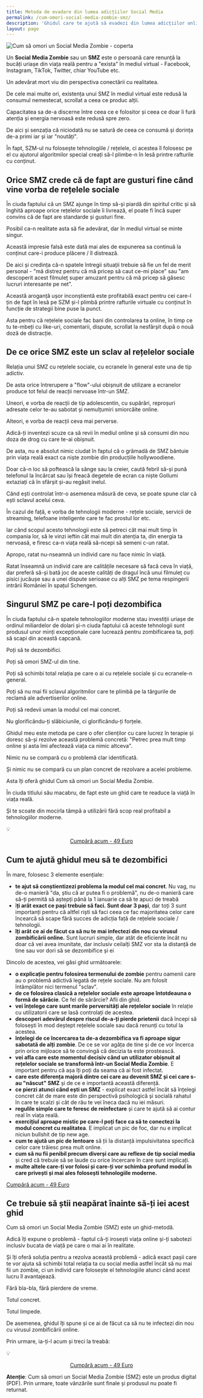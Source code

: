 ```yaml
---
title: Metoda de evadare din lumea adicțiilor Social Media
permalink: /cum-omori-social-media-zombie-smz/
description: 'Ghidul care te ajută să evadezi din lumea adicțiilor online - Facebook, Instagram, TikTok, YouTube, Netflix etc.'
layout: page
---
```

![Cum să omori un Social Media Zombie - coperta](/assets/images/gallery/cum-sa-omori-un-social-media-zombie.webp)


Un **Social Media Zombie** sau un **SMZ** este o persoană care renunță la bucăți uriașe din viața reală pentru a "exista" în mediul virtual - Facebook, Instagram, TikTok, Twitter, chiar YouTube etc.

Un adevărat mort viu din perspectiva conectării cu realitatea.

De cele mai multe ori, existența unui SMZ în mediul virtual este redusă la consumul nemestecat, scrollat a ceea ce produc alții.

Capacitatea sa de-a discerne între ceea ce e folositor și ceea ce doar îi fură atenția și energia nervoasă este redusă spre zero.

De aici și senzația că niciodată nu se satură de ceea ce consumă și dorința de-a primi iar și iar "noutăți".

În fapt, SZM-ul nu folosește tehnologiile / rețelele, ci acestea îl folosesc pe el cu ajutorul algoritmilor special creați să-l plimbe-n în lesă printre rafturile cu conținut.

## Orice SMZ crede că de fapt are gusturi fine când vine vorba de rețelele sociale

În ciuda faptului că un SMZ ajunge în timp să-și piardă din spiritul critic și să înghită aproape orice rețelelor sociale îi livrează, el poate fi încă super convins că de fapt are standarde și gusturi fine.

Posibil ca-n realitate asta să fie adevărat, dar în mediul virtual se minte singur.

Această impresie falsă este dată mai ales de expunerea sa continuă la conținut care-i produce plăcere / îl distrează.

De aici și credința că-n spatele întregii situații trebuie să fie un fel de merit personal - "mă distrez pentru că mă pricep să caut ce-mi place" sau "am descoperit acest filmuleț super amuzant pentru că mă pricep să găsesc lucruri interesante pe net".

Această aroganță ușor inconștientă este profitabilă exact pentru cei care-l țin de fapt în lesă pe SZM și-l plimbă printre rafturile virtuale cu conținut în funcție de strategii bine puse la punct.

Asta pentru că rețelele sociale fac bani din controlarea ta online, în timp ce tu te-mbeți cu like-uri, comentarii, dispute, scrollat la nesfârșit după o nouă doză de distracție.

## De ce orice SMZ este un sclav al rețelelor sociale

Relația unui SMZ cu rețelele sociale, cu ecranele în general este una de tip adictiv.

De asta orice întrerupere a "flow"-ului obișnuit de utilizare a ecranelor produce tot felul de reacții nervoase într-un SMZ.

Uneori, e vorba de reacții de tip adolescentin, cu supărări, reproșuri adresate celor te-au sabotat și nemulțumiri smiorcăite online.

Alteori, e vorba de reacții ceva mai perverse.

Adică-ți inventezi scuze ca să revii în mediul online și să consumi din nou doza de drog cu care te-ai obișnuit.

De asta, nu e absolut nimic ciudat în faptul că o grămadă de SMZ bântuie prin viața reală exact ca niște zombie din producțiile hollywoodiene.

Doar că-n loc să poftească la sânge sau la creier, caută febril să-și pună telefonul la încărcat sau își freacă degetele de ecran ca niște Gollumi extaziați că în sfârșit și-au regăsit inelul.

Când ești controlat într-o asemenea măsură de ceva, se poate spune clar că ești sclavul acelui ceva.

În cazul de față, e vorba de tehnologii moderne - rețele sociale, servicii de streaming, telefoane inteligente care te fac prostul lor etc.

Iar când scopul acesto tehnologii este să petreci cât mai mult timp în compania lor, să le vinzi ieftin cât mai mult din atenția ta, din energia ta nervoasă, e firesc ca-n viața reală să-ncepi să semeni c-un ratat.

Apropo, ratat nu-nseamnă un individ care nu face nimic în viață.

Ratat înseamnă un individ care are calitățile necesare să facă ceva în viață, dar preferă să-și bată joc de aceste calități de dragul încă unui filmuleț cu pisici jucăușe sau a unei dispute serioase cu alți SMZ pe tema respingerii intrării României în spațul Schengen.

## Singurul SMZ pe care-l poți dezombifica

În ciuda faptului că-n spatele tehnologiilor moderne stau investiții uriașe de ordinul miliardelor de dolari și-n ciuda faptului că aceste tehnologii sunt produsul unor minți excepționale care lucrează pentru zombificarea ta, poți să scapi din această capcană.

Poți să te dezombifici.

Poți să omori SMZ-ul din tine.

Poți să schimbi total relația pe care o ai cu rețelele sociale și cu ecranele-n general.

Poți să nu mai fii sclavul algoritmilor care te plimbă pe la târgurile de reclamă ale advertiserilor online.

Poți să redevii uman la modul cel mai concret.

Nu glorificându-ți slăbiciunile, ci glorificându-ți forțele.

Ghidul meu este metoda pe care o ofer clienților cu care lucrez în terapie și doresc să-și rezolve această problemă concretă: "Petrec prea mult timp online și asta îmi afectează viața ca nimic altceva".

Nimic nu se compară cu o problemă clar identificată.

Și nimic nu se compară cu un plan concret de rezolvare a acelei probleme.

Asta îți oferă ghidul Cum să omori un Social Media Zombie.

În ciuda titlului său macabru, de fapt este un ghid care te readuce la viață în viața reală.

Și te scoate din mocirla tâmpă a utilizării fără scop real profitabil a tehnologiilor moderne.

💡<p style="text-align:center;">
      <a href="https://shop.beldie.ro/buy?link=WylOY" class="button" data-button-variant="primary">Cumpără acum - 49 Euro</a>
      </p>

## Cum te ajută ghidul meu să te dezombifici

În mare, folosesc 3 elemente esențiale:

- **te ajut să conștientizezi problema la modul cel mai concret**. Nu vag, nu de-o manieră "da, știu că ar putea fi o problemă", nu de-o manieră care să-ți permită să aștepți până la 1 ianuarie ca să te apuci de treabă
- î**ți arăt exact ce pași trebuie să faci. Sunt doar 3 pași**, dar toți 3 sunt importanți pentru că altfel riști să faci ceea ce fac majoritatea celor care încearcă să scape fără succes de adicția față de rețelele sociale / tehnologii.
- **îți arăt ce ai de făcut ca să nu te mai infectezi din nou cu virusul zombificării online.** Sunt lucruri simple, dar atât de eficiente încât nu doar că vei avea imunitate, dar inclusiv ceilalți SMZ vor sta la distanță de tine sau vor dori să se dezombifice și ei

Dincolo de acestea, vei găsi ghid următoarele:

- **o explicație pentru folosirea termenului de zombie** pentru oamenii care au o problemă adictivă legată de rețele sociale. Nu am folosit întâmplător nici termenul "sclav".
- **de ce folosirea clasică a rețelelor sociale este aproape întotdeauna o formă de sărăcie**. Ce fel de sărărcie? Afli din ghid.
- **vei înțelege care sunt marile perversități ale rețelelor sociale** în relație cu utilizatorii care se lasă controlați de acestea.
- **descoperi adevărul despre riscul de-a-ți pierde prietenii** dacă începi să folosești în mod deștept rețelele sociale sau dacă renunți cu totul la acestea.
- **înțelegi de ce încercarea ta de-a dezombifica va fi aproape sigur sabotată de alți zombie**. De ce se vor agăța de tine și de ce vor încerca prin orice mijloace să te convingă că decizia ta este prostească.
- **vei afla care este momentul decisiv când un utilizator obișnuit al rețelelor sociale se transformă într-un Social Media Zombie**. E important pentru că așa îți poți da seama că ai fost infectat.
- **care este diferența majoră dintre cei care au devenit SMZ și cei care s-au "născut" SMZ** și de ce e importantă această diferență.
- **ce pierzi atunci când ești un SMZ** - explicat exact astfel încât să înțelegi concret cât de mare este din perspectivă psihologică și socială rahatul în care te scalzi și cât de rău te vei îneca dacă nu iei măsuri.
- **regulile simple care te feresc de reinfectare** și care te ajută să ai contur real în viața reală.
- **exercițiul aproape mistic pe care-l poți face ca să te conectezi la modul concret cu realitatea**. E implicat un pic de foc, dar nu e implicat niciun bullshit de tip new age.
- **cum te ajută un pic de lentoare** să ții la distanță impulsivitatea specifică celor care trăiesc prea mult online.
- **cum să nu fii penibil precum diverși care au reflexe de tip social media** și cred că trebuie să se laude cu orice încercare în care sunt implicați.
- **multe altele care-ți vor folosi și care-ți vor schimba profund modul în care privești și mai ales folosești tehnologiile moderne.**

[Cumpără acum - 49 Euro](https://shop.beldie.ro/buy?link=WylOY)

## Ce trebuie să știi neapărat înainte să-ți iei acest ghid

Cum să omori un Social Media Zombie (SMZ) este un ghid-metodă.

Adică îți expune o problemă - faptul că-ți irosești viața online și-ți sabotezi inclusiv bucata de viață pe care o mai ai în realitate.

Și îți oferă soluția pentru a rezolva această problemă - adică exact pașii care te vor ajuta să schimbi total relația ta cu social media astfel încât să nu mai fii un zombie, ci un individ care folosește el tehnologiile atunci când acest lucru îl avantajează.

Fără bla-bla, fără pierdere de vreme.

Totul concret.

Totul limpede.

De asemenea, ghidul îți spune și ce ai de făcut ca să nu te infectezi din nou cu virusul zombificării online.

Prin urmare, ia-ți-l acum și treci la treabă:

💡<p style="text-align:center;">
      <a href="https://shop.beldie.ro/buy?link=WylOY" class="button" data-button-variant="primary">Cumpără acum - 49 Euro</a>
      </p>

****Atenție****: Cum să omori un Social Media Zombie (SMZ) este un produs digital (PDF). Prin urmare, toate vânzările sunt finale și produsul nu poate fi returnat.
